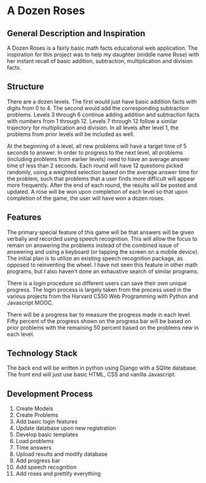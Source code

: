 # A Dozen Roses

## General Description and Inspiration

A Dozen Roses is a fairly basic math facts educational web application.  The inspiration for this project was to help my daughter (middle name Rose) with her instant recall of basic addition, subtraction, multiplication and division facts.

## Structure

There are a dozen levels.  The first would just have basic addition facts with digits from 0 to 4.  The second would add the corresponding subtraction problems.  Levels 3 through 6 continue adding addition and subtraction facts with numbers from 1 through 12.  Levels 7 through 12 follow a similar trajectory for multiplication and division.  In all levels after level 1, the problems from prior levels will be included as well.

At the beginning of a level, all new problems will have a target time of 5 seconds to answer.  In order to progress to the next level, all problems (including problems from earlier levels) need to have an average answer time of less than 2 seconds.  Each round will have 12 questions picked randomly, using a weighted selection based on the average answer time for the problem, such that problems that a user finds more difficult will appear more frequently.  After the end of each round, the results will be posted and updated.  A rose will be won upon completion of each level so that upon completion of the game, the user will have won a dozen roses.

## Features

The primary special feature of this game will be that answers will be given verbally and recorded using speech recognition.  This will allow the focus to remain on answering the problems instead of the combined issue of answering and using a keyboard (or tapping the screen on a mobile device).  The initial plan is to utilize an existing speech recognition package, as opposed to reinventing the wheel.  I have not seen this feature in other math programs, but I also haven't done an exhaustive search of similar programs.

There is a login procedure so different users can save their own unique progress.  The login process is largely taken from the process used in the various projects from the Harvard CS50 Web Programming with Python and Javascript MOOC.

There will be a progress bar to measure the progress made in each level.  Fifty percent of the progress shown on the progress bar will be based on prior problems with the remaining 50 percent based on the problems new in each level.

## Technology Stack

The back end will be written in python using Django with a SQlite database.  The front end will just use basic HTML, CSS and vanilla Javascript.

## Development Process

1. Create Models
2. Create Problems
3. Add basic login features
4. Update database upon new registration
4. Develop basic templates
5. Load problems
6. Time answers
7. Upload results and modify database
8. Add progress bar
9. Add speech recognition
10. Add roses and prettify everything